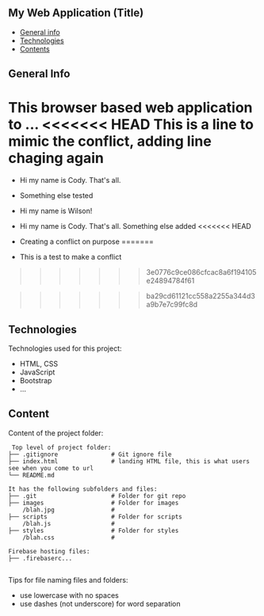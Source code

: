 ## My Web Application (Title)

* [General info](#general-info)
* [Technologies](#technologies)
* [Contents](#content)

## General Info
This browser based web application to ...
<<<<<<< HEAD
This is a line to mimic the conflict, adding line chaging again
=======
* Hi my name is Cody. That's all.

* Something else tested
* Hi my name is Wilson!

* Hi my name is Cody. That's all. Something else added
<<<<<<< HEAD
* Creating a conflict on purpose
=======
* This is a test to make a conflict
>>>>>>> 3e0776c9ce086cfcac8a6f194105e24894784f61
	
>>>>>>> ba29cd61121cc558a2255a344d3a9b7e7c99fc8d
## Technologies
Technologies used for this project:
* HTML, CSS
* JavaScript
* Bootstrap 
* ...
	
## Content
Content of the project folder:

```
 Top level of project folder: 
├── .gitignore               # Git ignore file
├── index.html               # landing HTML file, this is what users see when you come to url
└── README.md

It has the following subfolders and files:
├── .git                     # Folder for git repo
├── images                   # Folder for images
    /blah.jpg                # 
├── scripts                  # Folder for scripts
    /blah.js                 # 
├── styles                   # Folder for styles
    /blah.css                # 

Firebase hosting files: 
├── .firebaserc...


```

Tips for file naming files and folders:
* use lowercase with no spaces
* use dashes (not underscore) for word separation

